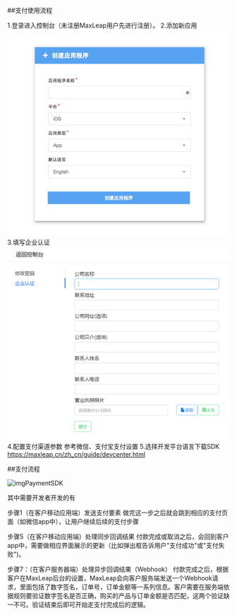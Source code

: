 ##支付使用流程

1.登录进入控制台（未注册MaxLeap用户先进行注册）。
2.添加新应用
![imgPaymentSDK](images/imgPaymentAddNewApp.png)
3.填写企业认证
![imgPaymentSDK](images/imgPaymentOrgAuth.png)
4.配置支付渠道参数
参考微信、支付宝支付设置
5.选择开发平台语言下载SDK
 https://maxleap.cn/zh_cn/guide/devcenter.html

##支付流程

![imgPaymentSDK](images/imgPaymentSDK.png)

其中需要开发者开发的有

步骤1（在客户移动应用端）发送支付要素
做完这一步之后就会跳到相应的支付页面（如微信app中），让用户继续后续的支付步骤

步骤5（在客户移动应用端）处理同步回调结果
付款完成或取消之后，会回到客户app中，需要做相应界面展示的更新（比如弹出框告诉用户"支付成功"或"支付失败")。

步骤7：（在客户服务器端）处理异步回调结果（Webhook）
付款完成之后，根据客户在MaxLeap后台的设置，MaxLeap会向客户服务端发送一个Webhook请求，里面包括了数字签名，订单号，订单金额等一系列信息。客户需要在服务端依据规则要验证数字签名是否正确，购买的产品与订单金额是否匹配，这两个验证缺一不可。验证结束后即可开始走支付完成后的逻辑。